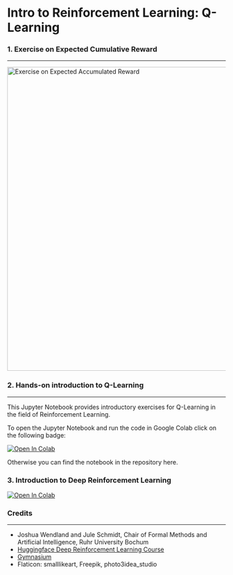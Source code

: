 # Intro to Reinforcement Learning: Q-Learning

### 1. Exercise on Expected Cumulative Reward
---

<img src="MDP_exercise.svg" alt="Exercise on Expected Accumulated Reward" width=700px>


### 2. Hands-on introduction to Q-Learning
---

This Jupyter Notebook provides introductory exercises for Q-Learning in the field of Reinforcement Learning. 

To open the Jupyter Notebook and run the code in Google Colab click on the following badge:

<a target="_blank" href="https://colab.research.google.com/github/ai-fm/q-learning-notbeook/blob/main/Q_Learning_exercise.ipynb">
  <img src="https://colab.research.google.com/assets/colab-badge.svg" alt="Open In Colab"/>
</a>

Otherwise you can find the notebook in the repository here.

### 3. Introduction to Deep Reinforcement Learning
<a target="_blank" href="https://colab.research.google.com/github/ai-fm/q-learning-notbeook/blob/main/Deep_RL_exercise.ipynb">
  <img src="https://colab.research.google.com/assets/colab-badge.svg" alt="Open In Colab"/>
</a>




### Credits
---

- Joshua Wendland and Jule Schmidt, Chair of Formal Methods and Artificial Intelligence, Ruhr University Bochum
- [Huggingface Deep Reinforcement Learning Course](https://huggingface.co/learn/deep-rl-course/unit0/introduction)
- [Gymnasium](https://gymnasium.farama.org/)
- Flaticon: smalllikeart, Freepik, photo3idea_studio
